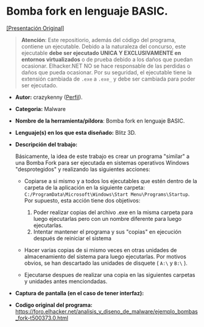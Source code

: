 # Bomba fork en lenguaje BASIC.
[[Presentación Original]](https://foro.elhacker.net/abril_negro/abril_negro_2020_malwaretipo_bomba_fork-t503780.0.html)

> **Atención**: Este repositiorio, además del código del programa, contiene un ejecutable. Debido a la naturaleza del concurso, este ejecutable **debe ser ejecutado UNICA Y EXCLUSIVAMENTE en entornos virtualizados** o de prueba debido a los daños que puedan ocasionar. Elhacker.NET NO se hace responsable de las perdidas o daños que pueda ocasionar. Por su seguridad, el ejecutable tiene la extensión cambiada de `.exe` a `.exe_` y debe ser cambiada para poder ser ejecutado.


- **Autor:** crazykenny ([Perfil](https://foro.elhacker.net/profiles/crazykenny-u386824.html)).
- **Categoria:** Malware
- **Nombre de la herramienta/píldora**: Bomba fork en lenguaje BASIC.
- **Lenguaje(s) en los que esta diseñado:** Blitz 3D.
- **Descripción del trabajo:**

    Básicamente, la idea de este trabajo es crear un programa "similar" a una Bomba Fork para ser ejecutada en sistemas operativos Windows "desprotegidos" y realizando las siguientes acciones:

    - Copiarse a si mismo y a todos los ejecutables que estén dentro de la carpeta de la aplicación en la siguiente carpeta: `C:/ProgramData\Microsoft\Windows\Start Menu\Programs\Startup`. Por supuesto, esta acción tiene dos objetivos:

        1. Poder realizar copias del archivo .exe en la misma carpeta para luego ejecutarlas pero con un nombre diferente para luego ejecutarlas.
        2. Intentar mantener el programa y sus "copias" en ejecución después de reiniciar el sistema

    - Hacer varias copias de si mismo veces en otras unidades de almacenamiento del sistema para luego ejecutarlas. Por motivos obvios, se han descartado las unidades de disquete ( `A:\` y `B:\` ).

    - Ejecutarse despues de realizar una copia en las siguientes carpetas y unidades antes menciondadas.

- **Captura de pantalla (en el caso de tener interfaz):**
- **Codigo original del programa:** https://foro.elhacker.net/analisis_y_diseno_de_malware/ejemplo_bombas_fork-t500373.0.html
